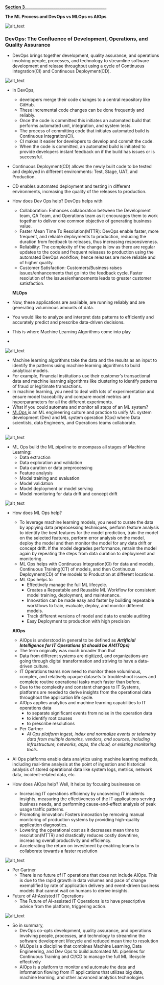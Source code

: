 
**<span style="text-decoration:underline;">Section 3________________________________________</span>**

**The ML Process and DevOps vs MLOps vs AIOps**


    


![alt_text](images/image17.png "image_tooltip")



### **DevOps: The Confluence of Development, Operations, and Quality Assurance**



* DevOps brings together development, quality assurance, and operations  involving people, processes, and technology to streamline software development and release throughput using a cycle of Continuous Integration(CI) and Continuous Deployment(CD).




![alt_text](images/image18.png "image_tooltip")




* In DevOps, 
    * developers merge their code changes to a central repository like GitHub. 
    * These incremental code changes can be done frequently and reliably. 
    * Once the code is committed this initiates an automated build that performs automated unit, integration, and system tests. 
    * The process of committing code that initiates automated build is Continuous Integration(CI). 
    * CI makes it easier for developers to develop and commit the code. 
    * When the code is committed, an automated build is initiated to provide developers instant feedback on if the build has issues or is successful.
* Continuous Deployment(CD) allows the newly built code to be tested and deployed in different environments: Test, Stage, UAT, and Production. 
* CD enables automated deployment and testing in different environments, increasing the quality of the releases to production.
* How does Dev Ops help? DevOps helps with
    * Collaboration: Enhances collaboration between the Development team, QA Team, and Operations team as it encourages them to work together to deliver one common objective of generating business value.
    * Faster Mean Time To Resolution(MTTR): DevOps enable faster, more frequent, and reliable deployments to production, reducing the duration from feedback to releases, thus increasing responsiveness.
    * Reliability: The complexity of the change is low as there are regular updates to the code and frequent releases to production using the automated DevOps workflow; hence releases are more reliable and of higher quality.
    * Customer Satisfaction: Customers/Business raises issues/enhancements that go into the feedback cycle. Faster resolution of the issues/enhancements leads to greater customer satisfaction.

    **MLOps**

* Now, these applications are available, are running reliably and are generating voluminous amounts of data. 
* You would like to analyze and interpret data patterns to efficiently and accurately predict and prescribe data-driven decisions.
* This is where Machine Learning Algorithms come into play
* 


![alt_text](images/image19.png "image_tooltip")

* Machine learning algorithms take the data and the results as an input to identify the patterns using machine learning algorithms to build analytical models.
* For example, Financial institutions use their customer’s transactional data and machine learning algorithms like clustering to identify patterns of fraud or legitimate transactions.
* In machine learning, you need to deal with lots of experimentation and ensure model traceability and compare model metrics and hyperparameters for all the different experiments.
* What if you could automate and monitor all steps of an ML system?
* [MLOps ](https://medium.com/swlh/a-basic-understanding-of-ml-ops-a9f289afaf27)is an ML engineering culture and practice to unify ML system development (Dev) and ML system operation (Ops) where Data scientists, data Engineers, and Operations teams collaborate.
* 



![alt_text](images/image20.png "image_tooltip")

* ML Ops build the ML pipeline to encompass all stages of Machine Learning:
    * Data extraction
    * Data exploration and validation
    * Data curation or data preprocessing
    * Feature analysis
    * Model training and evaluation
    * Model validation
    * Model deployment or model serving 
    * Model monitoring for data drift and concept drift

    


![alt_text](images/image21.png "image_tooltip")


* How does ML Ops help?
    * To leverage machine learning models, you need to curate the data by applying data preprocessing techniques, perform feature analysis to identify the best features for the model prediction, train the model on the selected features, perform error analysis on the model, deploy the model and then monitor the model for any data drift or concept drift. If the model degrades performance, retrain the model again by repeating the steps from data curation to deployment and monitoring.
    * ML Ops helps with Continuous Integration(CI) for data and models, Continuous Training(CT) of models, and then Continuous Deployment(CD) of the models to Production at different locations.
    * ML Ops helps to
        * Effectively manage the full ML lifecycle.
        * Creates a Repeatable and Reusable ML Workflow for consistent model training, deployment, and maintenance.
        * Innovation can be made easy and faster by building repeatable workflows to train, evaluate, deploy, and monitor different models.
        * Track different versions of model and data to enable auditing
        * Easy Deployment to production with high precision

    **AIOps**

    * AIOps is understood in general to be defined as  **_Artificial Intelligence for IT Operations (it should be AI4ITOps)_**
    * The term originally was much broader than that
    * Data from different systems are digitized, and organizations are going through digital  transformation and striving to have a data-driven culture. 
    * IT Operations teams now need to monitor these voluminous, complex, and relatively opaque datasets to troubleshoot issues and complete routine operational tasks much faster than before.
    * Due to the complexity and constant changes to IT Systems, platforms are needed to derive insights from the operational data throughout the application life cycle.
    * AIOps applies analytics and machine learning capabilities to IT operations data 
        * to separate significant events from noise in the operation data 
        * to identify root causes  
        * to prescribe resolutions
    * Per Gartner
        * _AI Ops platform ingest, index and normalize events or telemetry data from multiple domains, vendors, and sources, including infrastructure, networks, apps, the cloud, or existing monitoring tools._
* AI Ops platforms enable data analytics using machine learning methods, including real-time analysis at the point of ingestion and historical analysis of stored operational data like system logs, metrics, network data, incident-related data, etc.
* How does AIOps help? Well, It helps by focusing businesses on
    * Increasing IT operations efficiency by uncovering IT incidents insights, measuring the effectiveness of the IT applications serving business needs, and performing cause-and-effect analysis of peak usage traffic patterns.
    * Promoting innovation: Fosters innovation by removing manual monitoring of production systems by providing high-quality application diagnostics.
    * Lowering the operational cost as it decreases mean time to resolution(MTTR) and drastically reduces costly downtime, increasing overall productivity and efficiency.
    * Accelerating the return on investment by enabling teams to collaborate towards a faster resolution

    

![alt_text](images/image22.png "image_tooltip")


* Per Gartner
    * There is no future of IT operations that does not include AIOps. This is due to the rapid growth in data volumes and pace of change exemplified by rate of application delivery and event-driven business models that cannot wait on humans to derive insights.
* Future of AI-Assisted IT Operations
    * The Future of AI-assisted IT Operations is to have prescriptive advice from the platform, triggering action.

    


![alt_text](images/image23.png "image_tooltip")


* So in summary,
    * DevOps co-opts development, quality assurance, and operations  involving people, processes, and technology to streamline the software development lifecycle and reduced mean time to resolution
    * MLOps is a discipline that combines Machine Learning, Data Engineering, and Dev Ops to build automated ML pipelines for Continuous Training and CI/CD to manage the full ML lifecycle effectively
    * AIOps is a platform to monitor and automate the data and information flowing from IT applications that utilizes big data, machine learning, and other advanced analytics technologies